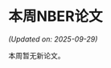 # 本周NBER论文

<!-- NBER_PAPERS_START -->
*(Updated on: 2025-09-29)*

本周暂无新论文。
<!-- NBER_PAPERS_END -->
